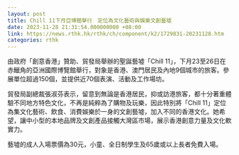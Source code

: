 ```yaml
---
layout: post
title: Chill 11下月亞博館舉行　定位為文化藝術與娛樂文創藝墟
date: 2023-11-28 21:31:54.000000000 +08:00
link: https://news.rthk.hk/rthk/ch/component/k2/1729831-20231128.htm
categories: rthk
---
```


由政府「創意香港」贊助、貿發局舉辦的聖誕藝墟「Chill 11」，下月23至26日在赤鱲角的亞洲國際博覽館舉行，對象是香港、澳門居民及內地9個城市的旅客。參展單位超過150個，並提供近70個表演、活動及工作場坊。

貿發局副總裁張淑芬表示，留意到無論是香港居民，抑或訪港旅客，都十分著重體驗不同地方特色文化，不再是純粹為了購物及玩樂，因此特別將「Chill 11」定位為集文化藝術、飲食、消費娛樂於一身的文創藝墟，加入不同的香港文化。她希望，讓中小型的本地品牌及文創產品接觸大灣區市場，展示香港創意力量及文化軟實力。

藝墟的成人入場票價為30元，小童、全日制學生及65歲或以上長者免費入場。
